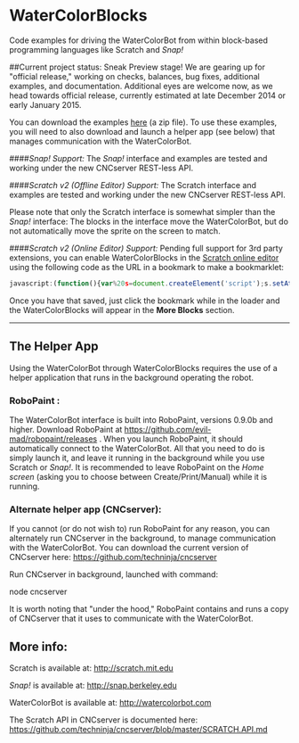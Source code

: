 WaterColorBlocks
================

Code examples for driving the WaterColorBot from within block-based programming languages like Scratch and _Snap!_ 


##Current project status: Sneak Preview stage! 
We are gearing up for "official release," working on checks, balances, bug fixes, additional examples, and documentation. Additional eyes are welcome now, as we head towards official release, currently estimated at late December 2014 or early January 2015.

You can download the examples [here](https://github.com/evil-mad/WaterColorBlocks/archive/master.zip) (a zip file). To use these examples, you will need to also download and launch a helper app (see below) that manages communication with the WaterColorBot.


####_Snap! Support:_
The _Snap!_ interface and examples are tested and working under the new CNCserver REST-less API.


####_Scratch v2 (Offline Editor) Support:_
The Scratch interface and examples are tested and working under the new CNCserver REST-less API.

Please note that only the Scratch interface is somewhat simpler than the  _Snap!_ interface: The blocks in the interface move the WaterColorBot, but do not automatically move the sprite on the screen to match. 

####_Scratch v2 (Online Editor) Support:_
Pending full support for 3rd party extensions, you can enable WaterColorBlocks in the [Scratch online editor](http://scratch.mit.edu/projects/editor/) using the following code as the URL in a bookmark to make a bookmarklet:
```javascript
javascript:(function(){var%20s=document.createElement('script');s.setAttribute('src','https://cdn.rawgit.com/techninja/cncserver/8a95b420519e09a6692177a8a4d5fa87fc26b54c/watercolorbot_scratch.js');document.body.appendChild(s);}());)
```
Once you have that saved, just click the bookmark while in the loader and the WaterColorBlocks will appear in the **More Blocks** section.

----

## The Helper App
Using the WaterColorBot through WaterColorBlocks requires the use of a helper application that runs in the background operating the robot.  


### RoboPaint :
The WaterColorBot interface is built into RoboPaint, versions 0.9.0b and higher.  Download RoboPaint at https://github.com/evil-mad/robopaint/releases .  When you launch RoboPaint, it should automatically connect to the WaterColorBot. All that you need to do is simply launch it, and leave it running in the background while you use Scratch or _Snap!_. It is recommended to leave RoboPaint on the _Home screen_ (asking you to choose between Create/Print/Manual) while it is running.


### Alternate helper app (CNCserver):
If you cannot (or do not wish to) run RoboPaint for any reason, you can alternately run CNCserver in the background, to manage communication with the WaterColorBot. You can download the current version of CNCserver here:  https://github.com/techninja/cncserver

Run CNCserver in background, launched with command:

  node cncserver
  
It is worth noting that "under the hood," RoboPaint contains and runs a copy of CNCserver that it uses to communicate with the WaterColorBot.

  
## More info:

Scratch is available at: http://scratch.mit.edu

_Snap!_ is available at: http://snap.berkeley.edu

WaterColorBot is available at: http://watercolorbot.com

The Scratch API in CNCserver is documented here: https://github.com/techninja/cncserver/blob/master/SCRATCH.API.md

